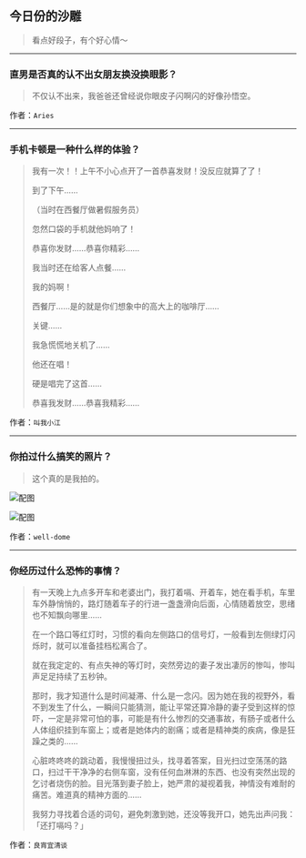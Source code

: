 ## 今日份的沙雕

> 看点好段子，有个好心情～


 
---

### 直男是否真的认不出女朋友换没换眼影？

> 不仅认不出来，我爸爸还曾经说你眼皮子闪啊闪的好像孙悟空。


作者：`Aries`

---

### 手机卡顿是一种什么样的体验？

> 我有一次！！上午不小心点开了一首恭喜发财！没反应就算了了！
> 
> 到了下午……
> 
> （当时在西餐厅做暑假服务员）
> 
> 忽然口袋的手机就他妈响了！
> 
> 恭喜你发财……恭喜你精彩……
> 
> 我当时还在给客人点餐……
> 
> 我的妈啊！
> 
> 西餐厅……是的就是你们想象中的高大上的咖啡厅……
> 
> 关键……
> 
> 我急慌慌地关机了……
> 
> 他还在唱！
> 
> 硬是唱完了这首……
> 
> 恭喜我发财……恭喜我精彩……


作者：`叫我小江`

---

### 你拍过什么搞笑的照片？

> 这个真的是我拍的。



![配图](http://pic1.zhimg.com/70/44cacdf29860196df1d3c74b06b17e00_b.jpg)



![配图](http://pic2.zhimg.com/70/a3dc99d0a3428346dec8a6ad5fe472ed_b.jpg)


作者：`well-dome`

---

### 你经历过什么恐怖的事情？

> 有一天晚上九点多开车和老婆出门，我打着嗝、开着车，她在看手机，车里车外静悄悄的，路灯随着车子的行进一盏盏滑向后面，心情随着放空，思绪也不知飘向哪里……
> 
> 在一个路口等红灯时，习惯的看向左侧路口的信号灯，一般看到左侧绿灯闪烁时，就可以准备挂档松离合了。
> 
> 就在我定定的、有点失神的等灯时，突然旁边的妻子发出凄厉的惨叫，惨叫声足足持续了五秒钟。
> 
> 那时，我才知道什么是时间凝滞、什么是一念闪。因为她在我的视野外，看不到发生了什么，一瞬间只能猜测，能让平常还算冷静的妻子受到这样的惊吓，一定是非常可怕的事，可能是有什么惨烈的交通事故，有肠子或者什么人体组织挂到车窗上；或者是她体内的剧痛；或者是精神类的疾病，像是狂躁之类的……
> 
> 心脏咚咚咚的跳动着，我慢慢扭过头，找寻着答案，目光扫过空荡荡的路口，扫过干干净净的右侧车窗，没有任何血淋淋的东西、也没有突然出现的乞讨者烧伤的脸。目光落到妻子脸上，她严肃的凝视着我，神情没有难耐的痛苦。难道真的精神方面的……
> 
> 我努力寻找着合适的词句，避免刺激到她，还没等我开口，她先出声问我：「还打嗝吗？」


作者：`良宵宜清谈`